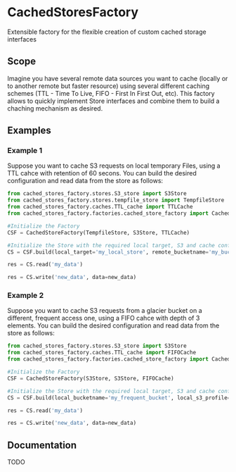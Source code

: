 # CachedStoresFactory
Extensible factory for the flexible creation of custom cached storage interfaces 

## Scope

Imagine you have several remote data sources you want to cache (locally or to another remote but faster resource) using several different caching schemes (TTL - Time To Live, FIFO - First In First Out, etc). This factory allows to quickly implement Store interfaces and combine them to build a chaching mechanism as desired. 

## Examples

### Example 1

Suppose you want to cache S3 requests on local temporary Files, using a TTL cahce with retention of 60 secons.
You can build the desired configuration and read data from the store as follows:

```python
from cached_stores_factory.stores.S3_store import S3Store
from cached_stores_factory.stores.tempfile_store import TempfileStore
from cached_stores_factory.caches.TTL_cache import TTLCache
from cached_stores_factory.factories.cached_store_factory import CachedStoreFactory

#Initialize the Factory
CSF = CachedStoreFactory(TempfileStore, S3Store, TTLCache)

#Initialize the Store with the required local target, S3 and cache configuration  
CS = CSF.build(local_target='my_local_store', remote_bucketname='my_bucket', remote_s3_profile='my_profile', remote_s3_region='eu-central-1', cache_interval=60.0)

res = CS.read('my_data')

res = CS.write('new_data', data=new_data)
```

### Example 2

Suppose you want to cache S3 requests from a glacier bucket on a different, frequent access one, using a FIFO cahce with depth of 3 elements.
You can build the desired configuration and read data from the store as follows:

```python
from cached_stores_factory.stores.S3_store import S3Store
from cached_stores_factory.caches.TTL_cache import FIFOCache
from cached_stores_factory.factories.cached_store_factory import CachedStoreFactory

#Initialize the Factory
CSF = CachedStoreFactory(S3Store, S3Store, FIFOCache)

#Initialize the Store with the required local target, S3 and cache configuration  
CS = CSF.build(local_bucketname='my_frequent_bucket', local_s3_profile='my_profile', local_s3_region='eu-central-1', remote_bucketname='my_glacier_bucket', remote_s3_profile='my_profile', remote_s3_region='eu-central-1', cache_size=3)

res = CS.read('my_data')

res = CS.write('new_data', data=new_data)
```

## Documentation

TODO
